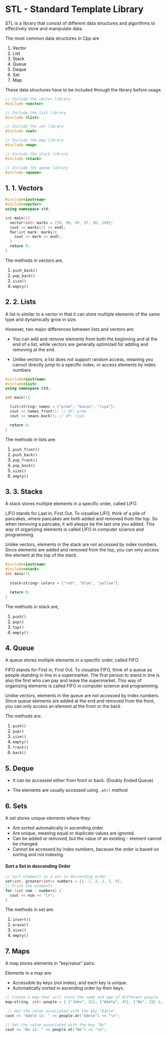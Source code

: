 # STL - Standard Template Library

STL is a library that consist of different data structures and algorithms to effectively store and manipulate data.

The most common data structures in Cpp are 

1. Vector 
2. List
3. Stack 
4. Queue
5. Deque
6. Set 
7. Map

These data structures have to be included through the library before usage. 

```cpp
// Include the vector library
#include <vector>

// Include the list library
#include <list>

// Include the set library
#include <set>

// Include the map library
#include <map>

// Include the stack library
#include <stack>

// Include the queue library
#include <queue>

```

##  1. <a name='Vectors'></a>1. Vectors 

```cpp
#include<iostream>
#include<vector>
using namespace std;

int main(){
  vector<int> marks = {99, 96, 99, 97, 98, 100};
  cout << marks[3] << endl;
  for(int mark: marks){
    cout << mark << endl;
  }
  return 0;
}

```

The methods in vectors are, 

1. `push_back()`
2. `pop_back()`
3. `size()`
4. `empty()`

##  2. <a name='Lists'></a>2. Lists 

A list is similar to a vector in that it can store multiple elements of the same type and dynamically grow in size.

However, two major differences between lists and vectors are:

- You can add and remove elements from both the beginning and at the end of a list, while vectors are generally optimized for adding and removing at the end.

- Unlike vectors, a list does not support random access, meaning you cannot directly jump to a specific index, or access elements by index numbers

```cpp
#include<iostream>
#include<list>
using namespace std;

int main(){

  list<string> names = {"prem", "kavin", "riya"};
  cout << names.front(); // OP: prem
  cout << nmaes.back(); // OP: riya

  return 0;
}

```

The methods in lists are: 
1. `push_front()`
2. `push_back()`
3. `pop_front()`
4. `pop_back()`
5. `size()`
6. `empty()`

##  3. <a name='Stacks'></a>3. Stacks 

A stack stores multiple elements in a specific order, called LIFO.

LIFO stands for Last in, First Out. To vizualise LIFO, think of a pile of pancakes, where pancakes are both added and removed from the top. So when removing a pancake, it will always be the last one you added. This way of organizing elements is called LIFO in computer science and programming.

Unlike vectors, elements in the stack are not accessed by index numbers. Since elements are added and removed from the top, you can only access the element at the top of the stack.


```cpp
#include<iostream>
#include<stack>
int main(){
  
  stack<string> colors = {"red", "blue", "yellow"};

  return 0;
}

```

The methods in stack are, 

1. `push()`
2. `pop()`
3. `top()`
4. `empty()`

## 4. Queue

A queue stores multiple elements in a specific order, called FIFO.

FIFO stands for First in, First Out. To visualize FIFO, think of a queue as people standing in line in a supermarket. The first person to stand in line is also the first who can pay and leave the supermarket. This way of organizing elements is called FIFO in computer science and programming.

Unlike vectors, elements in the queue are not accessed by index numbers. Since queue elements are added at the end and removed from the front, you can only access an element at the front or the back

The methods are: 


1. `push()`
2. `pop()`
3. `size()`
4. `empty()`
5. `front()`
6. `back()`

## 5. Deque 
- It can be accessed either from front or back. (Doubly Ended Queue)

- The elements are usually accessed using `.at()` method

## 6. Sets

A set stores unique elements where they:

- Are sorted automatically in ascending order.
- Are unique, meaning equal or duplicate values are ignored.
- Can be added or removed, but the value of an existing - element cannot be changed.
- Cannot be accessed by index numbers, because the order is based on sorting and not indexing.

#### Sort a Set in descending Order

```cpp
// Sort elements in a set in descending order
set<int, greater<int>> numbers = {1, 7, 3, 2, 5, 9};
// Print the elements
for (int num : numbers) {
  cout << num << "\n";
}

```

The methods in set are: 

1. `insert()`
2. `erase()`
3. `size()`
4. `empty()`

## 7. Maps 

A map stores elements in "key/value" pairs.

Elements in a map are:

- Accessible by keys (not index), and each key is unique.
- Automatically sorted in ascending order by their keys.

```cpp
// Create a map that will store the name and age of different people
map<string, int> people = { {"John", 32}, {"Adele", 45}, {"Bo", 29} };

 // Get the value associated with the key "Adele"
cout << "Adele is: " << people.at("Adele") << "\n";

// Get the value associated with the key "Bo"
cout << "Bo is: " << people.at("Bo") << "\n";

```

